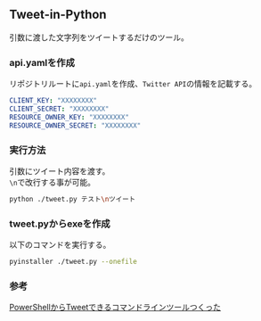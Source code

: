 ## Tweet-in-Python

引数に渡した文字列をツイートするだけのツール。  

### api.yamlを作成

リポジトリルートに`api.yaml`を作成、`Twitter API`の情報を記載する。  

```yaml
CLIENT_KEY: "XXXXXXXX"
CLIENT_SECRET: "XXXXXXXX"
RESOURCE_OWNER_KEY: "XXXXXXXX"
RESOURCE_OWNER_SECRET: "XXXXXXXX"
```

### 実行方法

引数にツイート内容を渡す。  
`\n`で改行する事が可能。  

```bash
python ./tweet.py テスト\nツイート
```

### tweet.pyからexeを作成

以下のコマンドを実行する。  

```bash
pyinstaller ./tweet.py --onefile
```

### 参考
[PowerShellからTweetできるコマンドラインツールつくった](https://crimnut.hateblo.jp/entry/2018/04/11/223100)
